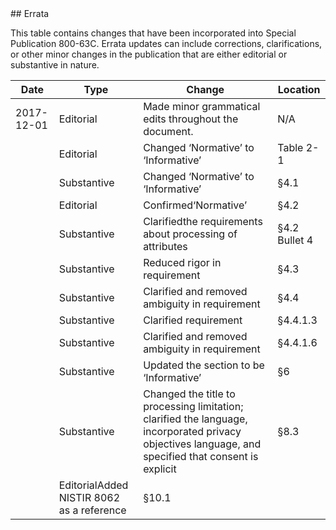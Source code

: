 <div class="breaker"></div>
<a name="errata"></a>

<div class="text-center" markdown="1">
## Errata
</div> 

This table contains changes that have been incorporated into Special Publication 800-63C. Errata updates can include corrections, clarifications, or other minor changes in the publication that are either editorial or substantive in nature.

|Date|Type|Change|Location
|----|----|----|----|
|2017-12-01|Editorial|Made minor grammatical edits throughout the document.|N/A|
||Editorial|Changed ‘Normative’ to ‘Informative’|Table 2-1|
||Substantive|Changed ‘Normative’ to ‘Informative’|§4.1|
||Editorial|Confirmed‘Normative’|§4.2|
||Substantive|Clarifiedthe requirements about processing of attributes|§4.2 Bullet 4
||Substantive|Reduced rigor in requirement|§4.3|
||Substantive|Clarified and removed ambiguity in requirement|§4.4|
||Substantive|Clarified requirement|§4.4.1.3|
||Substantive|Clarified and removed ambiguity in requirement|§4.4.1.6|
||Substantive|Updated the section to be ‘Informative’|§6|
||Substantive|Changed the title to processing limitation; clarified the language, incorporated privacy objectives language, and specified that consent is explicit|§8.3|
||EditorialAdded NISTIR 8062 as a reference|§10.1|
